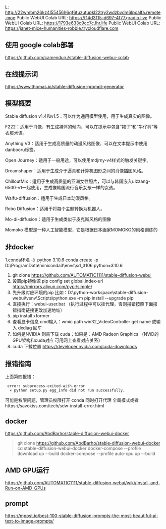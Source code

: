 

L: http://22wmbm26kz4l55456h6qf6tuzutupkl22try2wdzbvdm6lpcalfa.remote.moe 
Public WebUI Colab URL: https://f14d3115-d697-4f77.gradio.live 
Public WebUI Colab URL: https://1793e633c9cc7c.lhr.life
Public WebUI Colab URL: https://janet-mice-humanities-robbie.trycloudflare.com

##  使用 google colab部署
https://github.com/camenduru/stable-diffusion-webui-colab

## 在线提示词
https://www.thomas.io/stable-diffusion-prompt-generator

## 模型概要
Stable diffusion v1.4和v1.5：可以作为通用模型使用，用于生成真实的图像。

F222：适用于肖像，有生成裸体的倾向，可以在提示中包含“裙子”和“牛仔裤”等衣服术语。

Anything V3：适用于生成高质量的动漫风格图像，可以在文本提示中使用danbooru标签。

Open Journey：适用于一般用途，可以使用mdjrny-v4样式的触发关键字。

Dreamshaper：适用于生成介于逼真和计算机图形之间的肖像插图风格。

ChilloutMix：适用于生成高质量的亚洲女性照片，可以与韩国嵌入ulzzang-6500-v1一起使用，生成像韩国流行音乐女孩一样的女孩。

Waifu-diffusion：适用于生成日本动漫风格。

Robo Diffusion：适用于将每个主题转换为机器人。

Mo-di-diffusion：适用于生成类似于皮克斯风格的图像

Momoko 模型是一种人工智能模型，它是根据日本画家MOMOKO的风格训练的


## 非docker


1.conda环境 -》python 3.10.6
conda create -p D:\ProgramData\miniconda3\envs\sd_3106 python=3.10.6
1. git clone https://github.com/AUTOMATIC1111/stable-diffusion-webui
2. 设置pip镜像源 pip config set global.index-url https://mirrors.aliyun.com/pypi/simple/
3. 先升级对应环境的pip 比如：D:\python-workspace\stable-diffusion-webui\venv\Scripts\python.exe -m pip install --upgrade pip
4. 直接执行：webui-user.bat （执行过程中可以挂代理，否则报错按照下面报错指南链接更改加速地址）
6. pip install xformer 
7. 查看显卡信息 cmd输入：wmic path win32_VideoController get name 或输入 dxdiag 回车
8. 如何是NVIDIA 则需下载 cuda；如果是：AMD Radeon Graphics （NViD的GPU架构和cuda对应 可用网上查看对应关系）
9.  cuda 下载位置 https://developer.nvidia.com/cuda-downloads

## 报错指南
上面第四报错：
```
 error: subprocess-exited-with-error
  × python setup.py egg_info did not run successfully.
```
可能是权限问题，管理员权限打开 conda 同时打开代理 全局模式或者https://savokiss.com/tech/sdw-install-error.html


## docker
https://github.com/AbdBarho/stable-diffusion-webui-docker

> git clone https://github.com/AbdBarho/stable-diffusion-webui-docker
> cd stable-diffusion-webui-docker
> docker-compose --profile download up --build
> docker-compose --profile auto-cpu up --build

## AMD GPU运行

https://github.com/AUTOMATIC1111/stable-diffusion-webui/wiki/Install-and-Run-on-AMD-GPUs


## prompt
https://mpost.io/best-100-stable-diffusion-prompts-the-most-beautiful-ai-text-to-image-prompts/